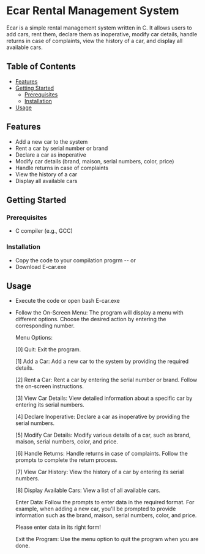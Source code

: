 # Ecar Rental Management System

Ecar is a simple rental management system written in C. It allows users to add cars, rent them, declare them as inoperative, modify car details, handle returns in case of complaints, view the history of a car, and display all available cars.

## Table of Contents
- [Features](#features)
- [Getting Started](#getting-started)
  - [Prerequisites](#prerequisites)
  - [Installation](#installation)
- [Usage](#usage)

## Features
- Add a new car to the system
- Rent a car by serial number or brand
- Declare a car as inoperative
- Modify car details (brand, maison, serial numbers, color, price)
- Handle returns in case of complaints
- View the history of a car
- Display all available cars

## Getting Started

### Prerequisites
- C compiler (e.g., GCC)

### Installation
- Copy the code to your compilation progrm
  -- or
- Download E-car.exe
  
## Usage
- Execute the code or open bash E-car.exe
- Follow the On-Screen Menu:
  The program will display a menu with different options. Choose the desired action by entering the corresponding number.
  
  Menu Options:
  
  [0] Quit:
  Exit the program.
  
  [1] Add a Car:
  Add a new car to the system by providing the required details.
  
  [2] Rent a Car:
  Rent a car by entering the serial number or brand. Follow the on-screen instructions.
  
  [3] View Car Details:
  View detailed information about a specific car by entering its serial numbers.
  
  [4] Declare Inoperative:
  Declare a car as inoperative by providing the serial numbers.
  
  [5] Modify Car Details:
  Modify various details of a car, such as brand, maison, serial numbers, color, and price.
  
  [6] Handle Returns:
  Handle returns in case of complaints. Follow the prompts to complete the return process.
  
  [7] View Car History:
  View the history of a car by entering its serial numbers.
  
  [8] Display Available Cars:
  View a list of all available cars.
  
  Enter Data:
  Follow the prompts to enter data in the required format. For example, when adding a new car, you'll be prompted to provide   
    information such as the brand, maison, serial numbers, color, and price.
  
  Please enter data in its right form!
  
  Exit the Program:
  Use the menu option to quit the program when you are done.
